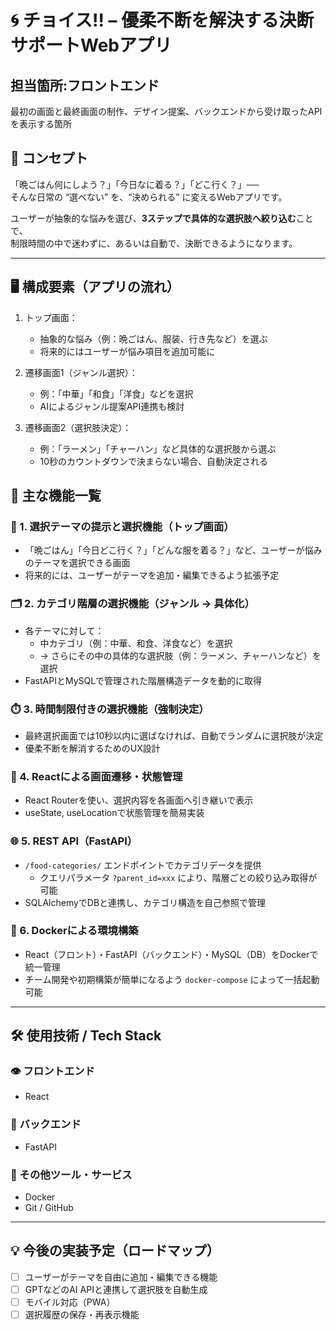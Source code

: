 # 🌀 チョイス!! – 優柔不断を解決する決断サポートWebアプリ

## 担当箇所:フロントエンド
最初の画面と最終画面の制作、デザイン提案、バックエンドから受け取ったAPIを表示する箇所

## 📌 コンセプト

「晩ごはん何にしよう？」「今日なに着る？」「どこ行く？」──  
そんな日常の “選べない” を、“決められる” に変えるWebアプリです。

ユーザーが抽象的な悩みを選び、**3ステップで具体的な選択肢へ絞り込む**ことで、  
制限時間の中で迷わずに、あるいは自動で、決断できるようになります。

- - -

## 🖥️ 構成要素（アプリの流れ）


1. トップ画面：
   - 抽象的な悩み（例：晩ごはん、服装、行き先など）を選ぶ
   - 将来的にはユーザーが悩み項目を追加可能に

2. 遷移画面1（ジャンル選択）：
   - 例：「中華」「和食」「洋食」などを選択
   - AIによるジャンル提案API連携も検討

3. 遷移画面2（選択肢決定）：
   - 例：「ラーメン」「チャーハン」など具体的な選択肢から選ぶ
   - 10秒のカウントダウンで決まらない場合、自動決定される


## 🔧 主な機能一覧

### 🎯 1. 選択テーマの提示と選択機能（トップ画面）
- 「晩ごはん」「今日どこ行く？」「どんな服を着る？」など、ユーザーが悩みのテーマを選択できる画面
- 将来的には、ユーザーがテーマを追加・編集できるよう拡張予定

### 🗂️ 2. カテゴリ階層の選択機能（ジャンル → 具体化）
- 各テーマに対して：
  - 中カテゴリ（例：中華、和食、洋食など）を選択
  - → さらにその中の具体的な選択肢（例：ラーメン、チャーハンなど）を選択
- FastAPIとMySQLで管理された階層構造データを動的に取得

### ⏱️ 3. 時間制限付きの選択機能（強制決定）
- 最終選択画面では10秒以内に選ばなければ、自動でランダムに選択肢が決定
- 優柔不断を解消するためのUX設計

### 🔁 4. Reactによる画面遷移・状態管理
- React Routerを使い、選択内容を各画面へ引き継いで表示
- useState, useLocationで状態管理を簡易実装

### 🌐 5. REST API（FastAPI）
- `/food-categories/` エンドポイントでカテゴリデータを提供
  - クエリパラメータ `?parent_id=xxx` により、階層ごとの絞り込み取得が可能
- SQLAlchemyでDBと連携し、カテゴリ構造を自己参照で管理

### 🐳 6. Dockerによる環境構築
- React（フロント）・FastAPI（バックエンド）・MySQL（DB）をDockerで統一管理
- チーム開発や初期構築が簡単になるよう `docker-compose` によって一括起動可能

- - -
## 🛠 使用技術 / Tech Stack

### 👁 フロントエンド
- React

### 🧠 バックエンド
- FastAPI

### 🧪 その他ツール・サービス
- Docker
- Git / GitHub

- - -

## 💡 今後の実装予定（ロードマップ）

- [ ] ユーザーがテーマを自由に追加・編集できる機能
- [ ] GPTなどのAI APIと連携して選択肢を自動生成
- [ ] モバイル対応（PWA）
- [ ] 選択履歴の保存・再表示機能
